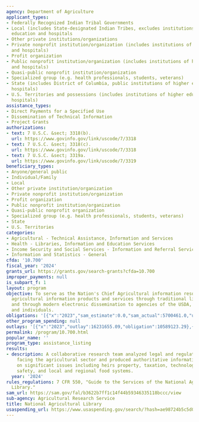 ```yaml
---
agency: Department of Agriculture
applicant_types:
- Federally Recognized Indian Tribal Governments
- Local (includes State-designated Indian Tribes, excludes institutions of higher
  education and hospitals
- Other private institutions/organizations
- Private nonprofit institution/organization (includes institutions of higher education
  and hospitals)
- Profit organization
- Public nonprofit institution/organization (includes institutions of higher education
  and hospitals)
- Quasi-public nonprofit institution/organization
- Specialized group (e.g. health professionals, students, veterans)
- State (includes District of Columbia, public institutions of higher education and
  hospitals)
- U.S. Territories and possessions (includes institutions of higher education and
  hospitals)
assistance_types:
- Direct Payments for a Specified Use
- Dissemination of Technical Information
- Project Grants
authorizations:
- text: 7 U.S.C. &sect; 3318(b).
  url: https://www.govinfo.gov/link/uscode/7/3318
- text: 7 U.S.C. &sect; 3318(c).
  url: https://www.govinfo.gov/link/uscode/7/3318
- text: 7 U.S.C. &sect; 3319a.
  url: https://www.govinfo.gov/link/uscode/7/3319
beneficiary_types:
- Anyone/general public
- Individual/Family
- Local
- Other private institution/organization
- Private nonprofit institution/organization
- Profit organization
- Public nonprofit institution/organization
- Quasi-public nonprofit organization
- Specialized group (e.g. health professionals, students, veterans)
- State
- U.S. Territories
categories:
- Agricultural - Technical Assistance, Information and Services
- Health - Libraries, Information and Education Services
- Income Security and Social Services - Information and Referral Services
- Information and Statistics - General
cfda: '10.700'
fiscal_year: '2024'
grants_url: https://grants.gov/search-grants?cfda=10.700
improper_payments: null
is_subpart_f: 1
layout: program
objective: To serve as the Nation's Chief Agricultural information resource by providing
  agricultural information products and services through traditional library functions
  and through modern electronic dissemination to agencies of the USDA, public organizations,
  and individuals.
obligations: '[{"x":"2023","sam_estimate":0.0,"sam_actual":5700461.0,"usa_spending_actual":12341625.46},{"x":"2024","sam_estimate":0.0,"sam_actual":6349255.0,"usa_spending_actual":3414745.55},{"x":"2025","sam_estimate":0.0,"sam_actual":6007200.0,"usa_spending_actual":-0.03}]'
other_program_spending: null
outlays: '[{"x":"2023","outlay":16231655.09,"obligation":10589123.29},{"x":"2024","outlay":21065439.94,"obligation":3414745.55},{"x":"2025","outlay":0.0,"obligation":0.0}]'
permalink: /program/10.700.html
popular_name: ''
program_type: assistance_listing
results:
- description: A collaborative research team analyzed legal and regulatory issues
    facing the agricultural sector and produced authoritative information resources
    on significant issues including heirs property, taxation, technology, farm worker
    safety, and local and regional food systems.
  year: '2024'
rules_regulations: 7 CFR 550, "Guide to the Services of the National Agricultural
  Library."
sam_url: https://sam.gov/fal/b3622b7ff1c14f44b59346335118bccc/view
sub-agency: Agricultural Research Service
title: National Agricultural Library
usaspending_url: https://www.usaspending.gov/search/?hash=ae98724b5c5d0121e1bc8c110f3786eb
---
```

